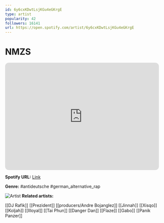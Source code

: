 ```yaml
---
id: 6y6cxKDwtLsjKGu4eGKrgE
type: artist
popularity: 42
followers: 16141
url: https://open.spotify.com/artist/6y6cxKDwtLsjKGu4eGKrgE
---
```

# NMZS

<iframe style="border-radius:12px" src="https://open.spotify.com/embed/artist/6y6cxKDwtLsjKGu4eGKrgE" width="100%" height="352" frameBorder="0" allowfullscreen="" allow="autoplay; clipboard-write; encrypted-media; fullscreen; picture-in-picture" loading="lazy"></iframe>

**Spotify URL:** [Link](https://open.spotify.com/artist/6y6cxKDwtLsjKGu4eGKrgE)

**Genre:**  #antideutsche #german_alternative_rap

![Artist](https://i.scdn.co/image/ab67616d0000b273209aad8165898d4ff4bf6d43)
**Related artists:**

[[DJ Rafik]]
[[Prezident]]
[[producers/Andre Bojanglez]]
[[Jinnah]]
[[Xisqo]]
[[Koljah]]
[[Illoyal]]
[[Tai Phun]]
[[Danger Dan]]
[[Flaze]]
[[Gabo]]
[[Panik Panzer]]
